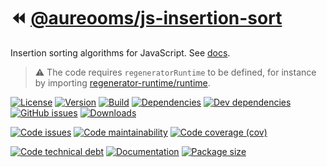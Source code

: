:rewind: [@aureooms/js-insertion-sort](https://aureooms.github.io/js-insertion-sort)
==

Insertion sorting algorithms for JavaScript.
See [docs](https://aureooms.github.io/js-insertion-sort/index.html).

> :warning: The code requires `regeneratorRuntime` to be defined, for instance by importing
> [regenerator-runtime/runtime](https://www.npmjs.com/package/regenerator-runtime).

[![License](https://img.shields.io/github/license/aureooms/js-insertion-sort.svg)](https://raw.githubusercontent.com/aureooms/js-insertion-sort/master/LICENSE)
[![Version](https://img.shields.io/npm/v/@aureooms/js-insertion-sort.svg)](https://www.npmjs.org/package/@aureooms/js-insertion-sort)
[![Build](https://img.shields.io/travis/aureooms/js-insertion-sort/master.svg)](https://travis-ci.org/aureooms/js-insertion-sort/branches)
[![Dependencies](https://img.shields.io/david/aureooms/js-insertion-sort.svg)](https://david-dm.org/aureooms/js-insertion-sort)
[![Dev dependencies](https://img.shields.io/david/dev/aureooms/js-insertion-sort.svg)](https://david-dm.org/aureooms/js-insertion-sort?type=dev)
[![GitHub issues](https://img.shields.io/github/issues/aureooms/js-insertion-sort.svg)](https://github.com/aureooms/js-insertion-sort/issues)
[![Downloads](https://img.shields.io/npm/dm/@aureooms/js-insertion-sort.svg)](https://www.npmjs.org/package/@aureooms/js-insertion-sort)

[![Code issues](https://img.shields.io/codeclimate/issues/aureooms/js-insertion-sort.svg)](https://codeclimate.com/github/aureooms/js-insertion-sort/issues)
[![Code maintainability](https://img.shields.io/codeclimate/maintainability/aureooms/js-insertion-sort.svg)](https://codeclimate.com/github/aureooms/js-insertion-sort/trends/churn)
[![Code coverage (cov)](https://img.shields.io/codecov/c/gh/aureooms/js-insertion-sort/master.svg)](https://codecov.io/gh/aureooms/js-insertion-sort)
<!--[![Code coverage (alls)](https://img.shields.io/coveralls/github/aureooms/js-insertion-sort/master.svg)](https://coveralls.io/r/aureooms/js-insertion-sort)-->
<!--[![Code coverage (clim)](https://img.shields.io/codeclimate/coverage/aureooms/js-insertion-sort.svg)](https://codeclimate.com/github/aureooms/js-insertion-sort/trends/test_coverage_new_code)-->
[![Code technical debt](https://img.shields.io/codeclimate/tech-debt/aureooms/js-insertion-sort.svg)](https://codeclimate.com/github/aureooms/js-insertion-sort/trends/technical_debt)
[![Documentation](https://aureooms.github.io/js-insertion-sort/badge.svg)](https://aureooms.github.io/js-insertion-sort/source.html)
[![Package size](https://img.shields.io/bundlephobia/minzip/@aureooms/js-insertion-sort)](https://bundlephobia.com/result?p=@aureooms/js-insertion-sort)
